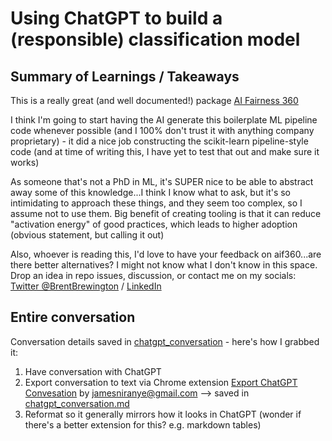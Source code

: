 # Using ChatGPT to build a (responsible) classification model

## Summary of Learnings / Takeaways

This is a really great (and well documented!) package [AI Fairness 360](https://github.com/Trusted-AI/AIF360)

I think I'm going to start having the AI generate this boilerplate ML pipeline code whenever possible (and I 100% don't trust it with anything company proprietary) - it did a nice job constructing the scikit-learn pipeline-style code (and at time of writing this, I have yet to test that out and make sure it works)

As someone that's not a PhD in ML, it's SUPER nice to be able to abstract away some of this knowledge...I think I know what to ask, but it's so intimidating to approach these things, and they seem too complex, so I assume not to use them.  Big benefit of creating tooling is that it can reduce "activation energy" of good practices, which leads to higher adoption (obvious statement, but calling it out)

Also, whoever is reading this, I'd love to have your feedback on aif360...are there better alternatives?  I might not know what I don't know in this space.  Drop an idea in repo issues, discussion, or contact me on my socials: [Twitter @BrentBrewington](https://twitter.com/BrentBrewington) / [LinkedIn](https://linkedin.com/in/BrentBrewington)

## Entire conversation

Conversation details saved in [chatgpt_conversation](chatgpt_conversation.md) - here's how I grabbed it:

1. Have conversation with ChatGPT
2. Export conversation to text via Chrome extension [Export ChatGPT Convesation](https://chrome.google.com/webstore/detail/export-chatgpt-conversati/clgidpflecgaaabfcmdmkcgebpbadgoc?hl=en-US) by [jamesniranye@gmail.com](mailto:jamesniranye@gmail.com) --> saved in [chatgpt_conversation.md](chatgpt_conversation.md)
3. Reformat so it generally mirrors how it looks in ChatGPT (wonder if there's a better extension for this? e.g. markdown tables)
